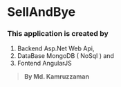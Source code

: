 # SellAndBye
### This application is created by 
1. Backend Asp.Net Web Api,
2. DataBase MongoDB ( NoSql ) and
3. Fontend AngularJS


>**By Md. Kamruzzaman**
